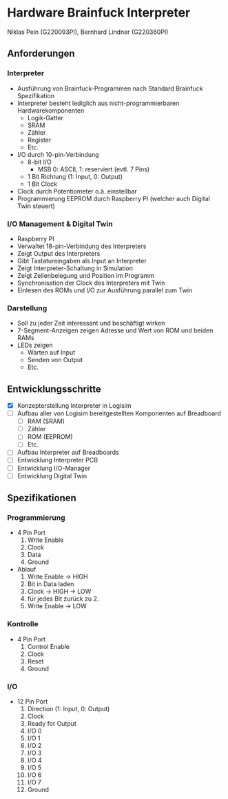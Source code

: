 # Hardware Brainfuck Interpreter
Niklas Pein (G220093PI), Bernhard Lindner (G220360PI)
## Anforderungen
### Interpreter
- Ausführung von Brainfuck-Programmen nach Standard Brainfuck Spezifikation
- Interpreter besteht lediglich aus nicht-programmierbaren Hardwarekomponenten
    - Logik-Gatter
    - SRAM
    - Zähler
    - Register
    - Etc.
-	I/O durch 10-pin-Verbindung
    - 8-bit I/O
        - MSB 0: ASCII, 1: reserviert (evtl. 7 Pins)
    - 1 Bit Richtung (1: Input, 0: Output)
    - 1 Bit Clock
- Clock durch Potentiometer o.ä. einstellbar
- Programmierung EEPROM durch Raspberry PI (welcher auch Digital Twin steuert)
### I/O Management & Digital Twin
- Raspberry PI
- Verwaltet 18-pin-Verbindung des Interpreters
- Zeigt Output des Interpreters
- Gibt Tastatureingaben als Input an Interpreter
- Zeigt Interpreter-Schaltung in Simulation
- Zeigt Zellenbelegung und Position im Programm
- Synchronisation der Clock des Interpreters mit Twin
- Einlesen des ROMs und I/O zur Ausführung parallel zum Twin
### Darstellung
- Soll zu jeder Zeit interessant und beschäftigt wirken
- 7-Segment-Anzeigen zeigen Adresse und Wert von ROM und beiden RAMs
- LEDs zeigen
    - Warten auf Input
    - Senden von Output
    - Etc.
## Entwicklungsschritte
- [x] Konzepterstellung Interpreter in Logisim
- [ ] Aufbau aller von Logisim bereitgestellten Komponenten auf Breadboard
    - [ ] RAM (SRAM)
    - [ ] Zähler
    - [ ] ROM (EEPROM)
    - [ ] Etc.
- [ ] Aufbau Interpreter auf Breadboards
- [ ] Entwicklung Interpreter PCB
- [ ] Entwicklung I/O-Manager
- [ ] Entwicklung Digital Twin
## Spezifikationen
### Programmierung
- 4 Pin Port
    1. Write Enable
    2. Clock
    3. Data
    4. Ground
- Ablauf
    1. Write Enable -> HIGH
    2. Bit in Data laden
    3. Clock -> HIGH -> LOW
    4. für jedes Bit zurück zu 2.
    5. Write Enable -> LOW
### Kontrolle
- 4 Pin Port
    1. Control Enable
    2. Clock
    3. Reset
    4. Ground
### I/O
- 12 Pin Port
    1. Direction (1: Input, 0: Output)
    2. Clock
    3. Ready for Output
    4. I/O 0
    5. I/O 1
    6. I/O 2
    7. I/O 3
    8. I/O 4
    9. I/O 5
    10. I/O 6
    11. I/O 7
    12. Ground